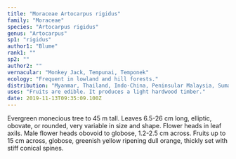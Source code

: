 ```yaml
---
title: "Moraceae Artocarpus rigidus"
family: "Moraceae"
species: "Artocarpus rigidus"
genus: "Artocarpus"
sp1: "rigidus"
author1: "Blume"
rank1: ""
sp2: ""
author2: ""
vernacular: "Monkey Jack, Tempunai, Temponek"
ecology: "Frequent in lowland and hill forests."
distribution: "Myanmar, Thailand, Indo-China, Peninsular Malaysia, Sumatra, Borneo and Java."
uses: "Fruits are edible. It produces a light hardwood timber."
date: 2019-11-13T09:35:09.100Z
---
```

Evergreen monecious tree to 45 m tall. Leaves 6.5-26 cm long, elliptic, obovate, or rounded, very variable in size and shape. Flower heads in leaf axils. Male flower heads obovoid to globose, 1.2-2.5 cm across. Fruits up to 15 cm across, globose, greenish yellow ripening dull orange, thickly set with stiff conical spines.